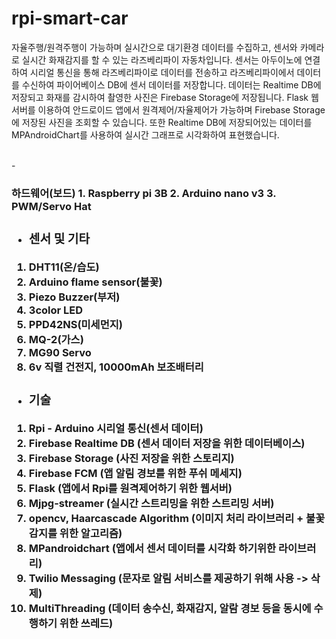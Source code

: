 # rpi-smart-car
자율주행/원격주행이 가능하며 실시간으로 대기환경 데이터를 수집하고, 센서와 카메라로 실시간 화재감지를 할 수 있는 라즈베리파이 자동차입니다.
센서는 아두이노에 연결하여 시리얼 통신을 통해 라즈베리파이로 데이터를 전송하고 라즈베리파이에서 데이터를 수신하여 파이어베이스 DB에 센서 데이터를 저장합니다.
데이터는 Realtime DB에 저장되고 화재를 감시하여 촬영한 사진은 Firebase Storage에 저장됩니다. 
Flask 웹서버를 이용하여 안드로이드 앱에서 원격제어/자율제어가 가능하며 Firebase Storage에 저장된 사진을 조회할 수 있습니다.
또한 Realtime DB에 저장되어있는 데이터를 MPAndroidChart를 사용하여 실시간 그래프로 시각화하여 표현했습니다.

<br>
- <h3> 하드웨어(보드)
 1. Raspberry pi 3B
 2. Arduino nano v3
 3. PWM/Servo Hat
 
- <h3>센서 및 기타 
 1. DHT11(온/습도)
 2. Arduino flame sensor(불꽃)
 3. Piezo Buzzer(부저)
 4. 3color LED
 5. PPD42NS(미세먼지)
 6. MQ-2(가스)
 7. MG90 Servo
 8. 6v 직렬 건전지, 10000mAh 보조배터리

 
 - <h3>기술
  1. Rpi - Arduino 시리얼 통신(센서 데이터)
  2. Firebase Realtime DB (센서 데이터 저장을 위한 데이터베이스)
  3. Firebase Storage (사진 저장을 위한 스토리지)
  4. Firebase FCM (앱 알림 경보를 위한 푸쉬 메세지)
  5. Flask (앱에서 Rpi를 원격제어하기 위한 웹서버)
  6. Mjpg-streamer (실시간 스트리밍을 위한 스트리밍 서버)
  7. opencv, Haarcascade Algorithm (이미지 처리 라이브러리 + 불꽃 감지를 위한 알고리즘)
  8. MPandroidchart (앱에서 센서 데이터를 시각화 하기위한 라이브러리)
  9. Twilio Messaging (문자로 알림 서비스를 제공하기 위해 사용 -> 삭제)
  10. MultiThreading (데이터 송수신, 화재감지, 알람 경보 등을 동시에 수행하기 위한 쓰레드)

